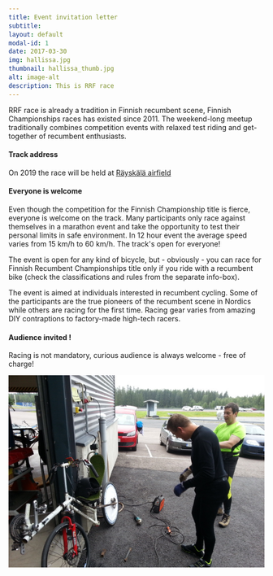 ```yaml
---
title: Event invitation letter 
subtitle:
layout: default
modal-id: 1
date: 2017-03-30
img: hallissa.jpg
thumbnail: hallissa_thumb.jpg
alt: image-alt
description: This is RRF race
---
```


RRF race is already a tradition in Finnish recumbent scene, Finnish Championships races has existed since 2011. The weekend-long meetup traditionally combines competition events with relaxed test riding and get-together of recumbent enthusiasts.

#### Track address

On 2019 the race will be held at [Räyskälä airfield](https://en.wikipedia.org/wiki/Räyskälä_Airfield) 

#### Everyone is welcome
Even though the competition for the Finnish Championship title is fierce, everyone is welcome on the track. Many participants only race against themselves in a marathon event and take the opportunity to test their personal limits in safe environment. In 12 hour event the average speed varies from 15 km/h to 60 km/h. The track's open for everyone!

The event is open for any kind of bicycle, but - obviously - you can race for Finnish Recumbent Championships title only if you ride with a recumbent bike (check the classifications and rules from the separate info-box).

The event is aimed at individuals interested in recumbent cycling. Some of the participants are the true pioneers of the recumbent scene in Nordics while others are racing for the first time. Racing gear varies from amazing DIY contraptions to factory-made high-tech racers.


#### Audience invited !
Racing is not mandatory, curious audience is always welcome - free of charge!

![Some welding](/img/portfolio/hitsausta.jpg "At 8:00 Sunday morning: last minute tune-up with grinder and stick welder.")
